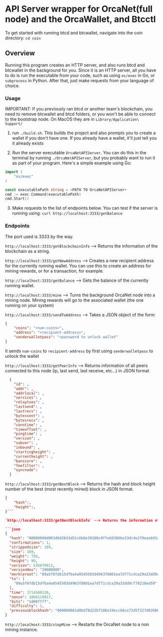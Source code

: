 
# API Server wrapper for OrcaNet(full node) and the OrcaWallet, and Btcctl 

To get started with running btcd and btcwallet, navigate into the coin directory:
`cd coin`

## Overview 
Running this program creates an HTTP server, and also runs btcd and btcwallet in the background for you. Since it is an HTTP server, all you have to do is run the executable from your code, such as using `os/exec` in Go, or `subprocess` in Python. After that, just make requests from your language of choice.
### Usage 
IMPORTANT: If you previously ran btcd or another team's blockchain, you need to remove btcwallet and btcd folders, or you won't be able to connect to the bootstrap node. On MacOS they are in `Library/Application\ Support/`

1) run `./build.sh`. This builds the project and also prompts you to create a wallet if you don't have one. If you already have a wallet, it'll just tell you it already exists

2) Run the server executable `OrcaNetAPIServer`. You can do this in the terminal by running `./OrcaNetAPIServer`, but you probably want to run it as part of your program. Here's a simple example using Go:

```Go
import (
    "os/exec"
)

const executablePath string = <PATH TO OrcaNetAPIServer>
cmd := exec.Command(executablePath)
cmd.Start()

```

3) Make requests to the list of endpoints below. You can test if the server is running using:
`curl http://localhost:3333/getBalance`

### Endpoints 
The port used is 3333 by the way.

`http://localhost:3333/getBlockchainInfo` --> Returns the information of the blockchain as a string. 

`http://localhost:3333/getNewAddress` --> Creates a new recipient address for the currently running wallet. You can use this to create an address for mining rewards, or for a transaction, for example. 

`http://localhost:3333/getBalance` --> Gets the balance of the currently running wallet.

`http://localhost:3333/mine` --> Turns the background OrcaNet node into a mining node. Mining rewards will go to the associated wallet (the one running on your system)

`http://localhost:3333/sendToAddress` --> Takes a JSON object of the form:
```json
{ 
    "coins": "<num-coins>",
    "address": "<recipient-address>",
    "senderwalletpass": "<password to unlock wallet"
}
```
It sends `num-coins` to `recipient-address` by first using `senderwalletpass` to unlock the wallet

`http://localhost:3333/getPeerInfo` --> Returns information of all peers connected to this node (ip, last send, last receive, etc...) in JSON format

```json
  {
    "id": ,
    "addr": ,
    "addrlocal": ,
    "services": ,
    "relaytxes": ,
    "lastsend": ,
    "lastrecv": ,
    "bytessent": ,
    "bytesrecv": ,
    "conntime": ,
    "timeoffset": ,
    "pingtime": ,
    "version": ,
    "subver": ,
    "inbound": ,
    "startingheight": ,
    "currentheight": ,
    "banscore": ,
    "feefilter": ,
    "syncnode":
  }
```

`http://localhost:3333/getBestBlock` --> Returns the hash and block height number of the best (most recently mined) block in JSON format. 

```json
{
    "hash":,
    "height":,
}```

`http://localhost:3333/getBestBlockInfo` --> Returns the information of the best (most recently mined) block in JSON format.

```json
{
  "hash": "00000000d003d6d26d3d51c6b0e39180c9ffe69386be33dc4e2f9eaeb914f458",
  "confirmations": 1,
  "strippedsize": 189,
  "size": 189,
  "weight": 756,
  "height": 99,
  "version": 536870912,
  "versionHex": "20000000",
  "merkleroot": "89a5f8fdb15df6a4a0545503d4963f8801ea7d771cdca29a33dd9cf78218ed59",
  "tx": [
    "89a5f8fdb15df6a4a0545503d4963f8801ea7d771cdca29a33dd9cf78218ed59"
  ],
  "time": 1714508126,
  "nonce": 1066119017,
  "bits": "1d00ffff",
  "difficulty": 1,
  "previousblockhash": "000000001d0bd78d22bf186e19ecc68ce72d5f227d0268654a1005abc15081bf"
}
```

`http://localhost:3333/stopMine` --> Restarts the OrcaNet node to a non mining instance. 

